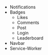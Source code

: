 - Notifications
- Badges
    - Likes
    - Comments
    - Post
    - Login
    - Leaderboard
- Navbar
- Service-Worker